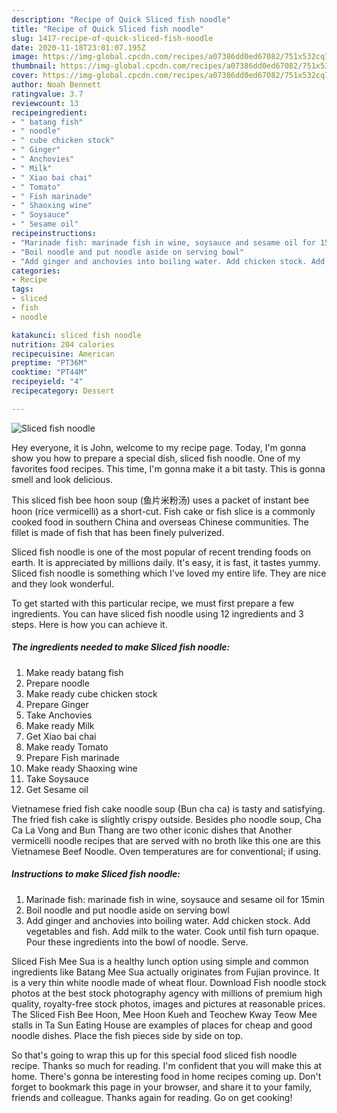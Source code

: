 ```yaml
---
description: "Recipe of Quick Sliced fish noodle"
title: "Recipe of Quick Sliced fish noodle"
slug: 1417-recipe-of-quick-sliced-fish-noodle
date: 2020-11-18T23:01:07.195Z
image: https://img-global.cpcdn.com/recipes/a07386dd0ed67082/751x532cq70/sliced-fish-noodle-recipe-main-photo.jpg
thumbnail: https://img-global.cpcdn.com/recipes/a07386dd0ed67082/751x532cq70/sliced-fish-noodle-recipe-main-photo.jpg
cover: https://img-global.cpcdn.com/recipes/a07386dd0ed67082/751x532cq70/sliced-fish-noodle-recipe-main-photo.jpg
author: Noah Bennett
ratingvalue: 3.7
reviewcount: 13
recipeingredient:
- " batang fish"
- " noodle"
- " cube chicken stock"
- " Ginger"
- " Anchovies"
- " Milk"
- " Xiao bai chai"
- " Tomato"
- " Fish marinade"
- " Shaoxing wine"
- " Soysauce"
- " Sesame oil"
recipeinstructions:
- "Marinade fish: marinade fish in wine, soysauce and sesame oil for 15min"
- "Boil noodle and put noodle aside on serving bowl"
- "Add ginger and anchovies into boiling water. Add chicken stock. Add vegetables and fish. Add milk to the water. Cook until fish turn opaque. Pour these ingredients into the bowl of noodle. Serve."
categories:
- Recipe
tags:
- sliced
- fish
- noodle

katakunci: sliced fish noodle 
nutrition: 204 calories
recipecuisine: American
preptime: "PT36M"
cooktime: "PT44M"
recipeyield: "4"
recipecategory: Dessert

---
```



![Sliced fish noodle](https://img-global.cpcdn.com/recipes/a07386dd0ed67082/751x532cq70/sliced-fish-noodle-recipe-main-photo.jpg)

Hey everyone, it is John, welcome to my recipe page. Today, I'm gonna show you how to prepare a special dish, sliced fish noodle. One of my favorites food recipes. This time, I'm gonna make it a bit tasty. This is gonna smell and look delicious.

This sliced fish bee hoon soup (鱼片米粉汤) uses a packet of instant bee hoon (rice vermicelli) as a short-cut. Fish cake or fish slice is a commonly cooked food in southern China and overseas Chinese communities. The fillet is made of fish that has been finely pulverized.

Sliced fish noodle is one of the most popular of recent trending foods on earth. It is appreciated by millions daily. It's easy, it is fast, it tastes yummy. Sliced fish noodle is something which I've loved my entire life. They are nice and they look wonderful.


To get started with this particular recipe, we must first prepare a few ingredients. You can have sliced fish noodle using 12 ingredients and 3 steps. Here is how you can achieve it.

<!--inarticleads1-->

##### The ingredients needed to make Sliced fish noodle:

1. Make ready  batang fish
1. Prepare  noodle
1. Make ready  cube chicken stock
1. Prepare  Ginger
1. Take  Anchovies
1. Make ready  Milk
1. Get  Xiao bai chai
1. Make ready  Tomato
1. Prepare  Fish marinade
1. Make ready  Shaoxing wine
1. Take  Soysauce
1. Get  Sesame oil


Vietnamese fried fish cake noodle soup (Bun cha ca) is tasty and satisfying. The fried fish cake is slightly crispy outside. Besides pho noodle soup, Cha Ca La Vong and Bun Thang are two other iconic dishes that Another vermicelli noodle recipes that are served with no broth like this one are this Vietnamese Beef Noodle. Oven temperatures are for conventional; if using. 

<!--inarticleads2-->

##### Instructions to make Sliced fish noodle:

1. Marinade fish: marinade fish in wine, soysauce and sesame oil for 15min
1. Boil noodle and put noodle aside on serving bowl
1. Add ginger and anchovies into boiling water. Add chicken stock. Add vegetables and fish. Add milk to the water. Cook until fish turn opaque. Pour these ingredients into the bowl of noodle. Serve.


Sliced Fish Mee Sua is a healthy lunch option using simple and common ingredients like Batang Mee Sua actually originates from Fujian province. It is a very thin white noodle made of wheat flour. Download Fish noodle stock photos at the best stock photography agency with millions of premium high quality, royalty-free stock photos, images and pictures at reasonable prices. The Sliced Fish Bee Hoon, Mee Hoon Kueh and Teochew Kway Teow Mee stalls in Ta Sun Eating House are examples of places for cheap and good noodle dishes. Place the fish pieces side by side on top. 

So that's going to wrap this up for this special food sliced fish noodle recipe. Thanks so much for reading. I'm confident that you will make this at home. There's gonna be interesting food in home recipes coming up. Don't forget to bookmark this page in your browser, and share it to your family, friends and colleague. Thanks again for reading. Go on get cooking!
